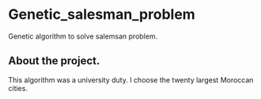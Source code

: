 # Genetic_salesman_problem
Genetic algorithm to solve salemsan problem.

## About the project.

This algorithm was a university duty. I choose the twenty largest Moroccan cities. 

